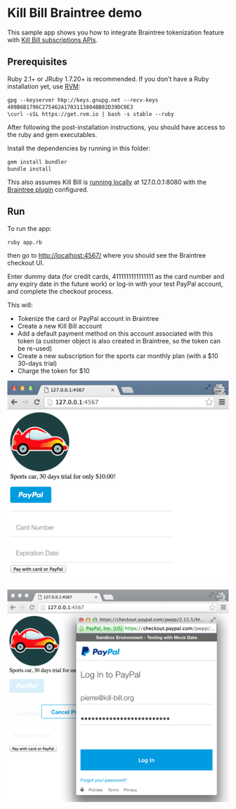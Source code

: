 Kill Bill Braintree demo
========================

This sample app shows you how to integrate Braintree tokenization feature with [Kill Bill subscriptions APIs](http://docs.killbill.io/0.16/userguide_subscription.html).

Prerequisites
-------------

Ruby 2.1+ or JRuby 1.7.20+ is recommended. If you don’t have a Ruby installation yet, use [RVM](https://rvm.io/rvm/install):

```
gpg --keyserver hkp://keys.gnupg.net --recv-keys 409B6B1796C275462A1703113804BB82D39DC0E3
\curl -sSL https://get.rvm.io | bash -s stable --ruby
```

After following the post-installation instructions, you should have access to the ruby and gem executables.

Install the dependencies by running in this folder:

```
gem install bundler
bundle install
```

This also assumes Kill Bill is [running locally](http://docs.killbill.io/0.16/getting_started.html) at 127.0.0.1:8080 with the [Braintree plugin](https://github.com/killbill/killbill-braintree-blue-plugin) configured.

Run
---

To run the app:

```
ruby app.rb
```

then go to [http://localhost:4567/](http://localhost:4567/) where you should see the Braintree checkout UI.

Enter dummy data (for credit cards, 4111111111111111 as the card number and any expiry date in the future work) or log-in with your test PayPal account, and complete the checkout process.

This will:

* Tokenize the card or PayPal account in Braintree
* Create a new Kill Bill account
* Add a default payment method on this account associated with this token (a customer object is also created in Braintree, so the token can be re-used)
* Create a new subscription for the sports car monthly plan (with a $10 30-days trial)
* Charge the token for $10

![Shopping cart](./screen1.png)

![Checkout](./screen2.png)

